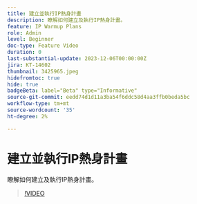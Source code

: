 ```yaml
---
title: 建立並執行IP熱身計畫
description: 瞭解如何建立及執行IP熱身計畫。
feature: IP Warmup Plans
role: Admin
level: Beginner
doc-type: Feature Video
duration: 0
last-substantial-update: 2023-12-06T00:00:00Z
jira: KT-14602
thumbnail: 3425965.jpeg
hidefromtoc: true
hide: true
badgeBeta: label="Beta" type="Informative"
source-git-commit: eedd74d1d11a3ba54f6ddc58d4aa3ffb0beda5bc
workflow-type: tm+mt
source-wordcount: '35'
ht-degree: 2%

---
```



# 建立並執行IP熱身計畫

瞭解如何建立及執行IP熱身計畫。

>[!VIDEO](https://video.tv.adobe.com/v/3425965/?learn=on)

